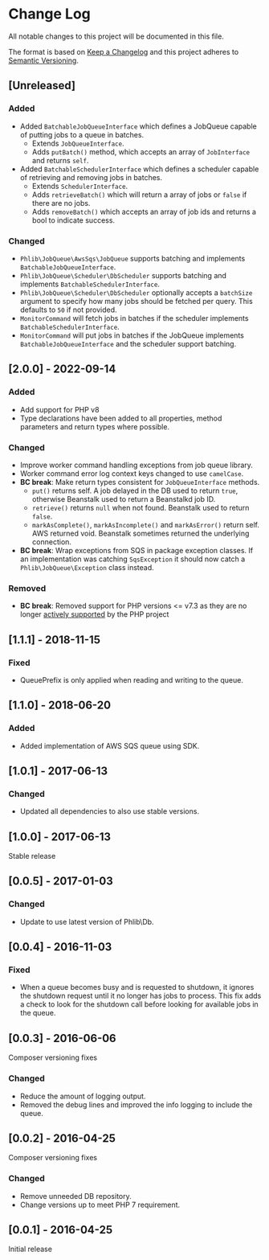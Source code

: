 # Change Log
All notable changes to this project will be documented in this file.

The format is based on [Keep a Changelog](http://keepachangelog.com/)
and this project adheres to [Semantic Versioning](http://semver.org/).

## [Unreleased]
### Added
- Added `BatchableJobQueueInterface` which defines a JobQueue capable of putting jobs to a queue in batches.
  - Extends `JobQueueInterface`.
  - Adds `putBatch()` method, which accepts an array of `JobInterface` and returns `self`.
- Added `BatchableSchedulerInterface` which defines a scheduler capable of retrieving and removing jobs in batches.
  - Extends `SchedulerInterface`.
  - Adds `retrieveBatch()` which will return a array of jobs or `false` if there are no jobs.
  - Adds `removeBatch()` which accepts an array of job ids and returns a bool to indicate success.
### Changed
- `Phlib\JobQueue\AwsSqs\JobQueue` supports batching and implements `BatchableJobQueueInterface`.
- `Phlib\JobQueue\Scheduler\DbScheduler` supports batching and implements `BatchableSchedulerInterface`.
- `Phlib\JobQueue\Scheduler\DbScheduler` optionally accepts a `batchSize` argument to specify how many jobs should be fetched per query.
  This defaults to `50` if not provided.
- `MonitorCommand` will fetch jobs in batches if the scheduler implements `BatchableSchedulerInterface`.
- `MonitorCommand` will put jobs in batches if the JobQueue implements `BatchableJobQueueInterface` and the scheduler support batching.

## [2.0.0] - 2022-09-14
### Added
- Add support for PHP v8
- Type declarations have been added to all properties, method parameters and
  return types where possible.
### Changed
- Improve worker command handling exceptions from job queue library.
- Worker command error log context keys changed to use `camelCase`.
- **BC break**: Make return types consistent for `JobQueueInterface` methods.
  - `put()` returns self. A job delayed in the DB used to return `true`,
    otherwise Beanstalk used to return a Beanstalkd job ID.
  - `retrieve()` returns `null` when not found. Beanstalk used to return `false`.
  - `markAsComplete()`, `markAsIncomplete()` and `markAsError()` return self.
    AWS returned void. Beanstalk sometimes returned the underlying connection.
- **BC break**: Wrap exceptions from SQS in package exception classes.
  If an implementation was catching `SqsException` it should now catch a
  `Phlib\JobQueue\Exception` class instead.
### Removed
- **BC break**: Removed support for PHP versions <= v7.3 as they are no longer
  [actively supported](https://php.net/supported-versions.php) by the PHP project

## [1.1.1] - 2018-11-15
### Fixed
- QueuePrefix is only applied when reading and writing to the queue.

## [1.1.0] - 2018-06-20
### Added
- Added implementation of AWS SQS queue using SDK.

## [1.0.1] - 2017-06-13
### Changed
- Updated all dependencies to also use stable versions.

## [1.0.0] - 2017-06-13
Stable release

## [0.0.5] - 2017-01-03
### Changed
- Update to use latest version of Phlib\Db.

## [0.0.4] - 2016-11-03
### Fixed
- When a queue becomes busy and is requested to shutdown, it ignores the
  shutdown request until it no longer has jobs to process. This fix adds
  a check to look for the shutdown call before looking for available jobs
  in the queue.

## [0.0.3] - 2016-06-06
Composer versioning fixes
### Changed
- Reduce the amount of logging output.
- Removed the debug lines and improved the info logging to include the queue.

## [0.0.2] - 2016-04-25
Composer versioning fixes
### Changed
- Remove unneeded DB repository.
- Change versions up to meet PHP 7 requirement.

## [0.0.1] - 2016-04-25
Initial release
